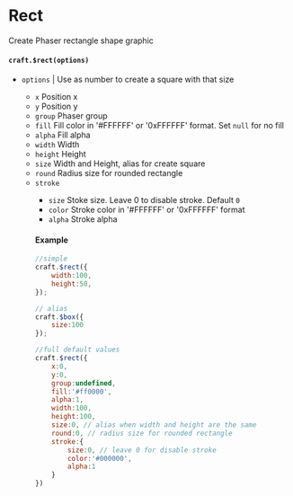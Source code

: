 # Rect

Create Phaser rectangle shape graphic

#### `craft.$rect(options)`

- `options` <Object> | <Number> Use as number to create a square with that size
  - `x` <Number> Position x
  - `y` <Number> Position y
  - `group` Phaser group
  - `fill` <String> Fill color in '#FFFFFF' or '0xFFFFFF' format. Set `null` for no fill
  - `alpha` <Number> Fill alpha
  - `width` <Number> Width
  - `height` <Number> Height
  - `size` <Number> Width and Height, alias for create square
  - `round` <Number> Radius size for rounded rectangle
  - `stroke` <Object>
    - `size` <Number> Stoke size. Leave 0 to disable stroke. Default `0`
    - `color` <String> Stroke color in '#FFFFFF' or '0xFFFFFF' format
    - `alpha` <Alpha> Stroke alpha

#### Example

```javascript
//simple
craft.$rect({
	width:100,
	height:50,
});

// alias
craft.$box({
	size:100
});

//full default values
craft.$rect({
	x:0,
	y:0,
	group:undefined,
	fill:'#ff0000',
	alpha:1,
	width:100,
	height:100,
	size:0, // alias when width and height are the same
	round:0, // radius size for rounded rectangle
	stroke:{
		size:0, // leave 0 for disable stroke
		color:'#000000',
		alpha:1
	}
})
```
